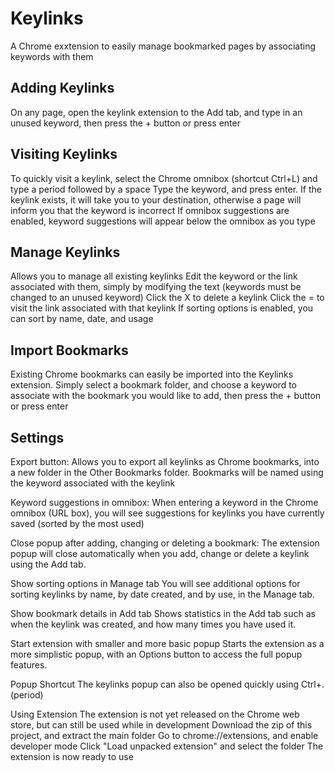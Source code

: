Keylinks
======

A Chrome exxtension to easily manage bookmarked pages by associating keywords with them



Adding Keylinks
------
On any page, open the keylink extension to the Add tab, and type in an unused keyword, then press the + button or press enter

Visiting Keylinks
------
To quickly visit a keylink, select the Chrome omnibox (shortcut Ctrl+L) and type a period followed by a space
Type the keyword, and press enter. If the keylink exists, it will take you to your destination, otherwise a page will inform you that the keyword is incorrect
If omnibox suggestions are enabled, keyword suggestions will appear below the omnibox as you type


Manage Keylinks
------
Allows you to manage all existing keylinks
Edit the keyword or the link associated with them, simply by modifying the text (keywords must be changed to an unused keyword)
Click the X to delete a keylink
Click the = to visit the link associated with that keylink
If sorting options is enabled, you can sort by name, date, and usage

Import Bookmarks
------
Existing Chrome bookmarks can easily be imported into the Keylinks extension.
Simply select a bookmark folder, and choose a keyword to associate with the bookmark you would like to add, then press the + button or press enter

Settings
------
Export button:
Allows you to export all keylinks as Chrome bookmarks, into a new folder in the Other Bookmarks folder.
Bookmarks will be named using the keyword associated with the keylink

Keyword suggestions in omnibox:
When entering a keyword in the Chrome omnibox (URL box), you will see suggestions for keylinks you have currently saved (sorted by the most used)

Close popup after adding, changing or deleting a bookmark:
The extension popup will close automatically when you add, change or delete a keylink using the Add tab.

Show sorting options in Manage tab
You will see additional options for sorting keylinks by name, by date created, and by use, in the Manage tab.

Show bookmark details in Add tab
Shows statistics in the Add tab such as when the keylink was created, and how many times you have used it.

Start extension with smaller and more basic popup
Starts the extension as a more simplistic popup, with an Options button to access the full popup features.

Popup Shortcut
The keylinks popup can also be opened quickly using Ctrl+. (period)


Using Extension
The extension is not yet released on the Chrome web store, but can still be used while in development
Download the zip of this project, and extract the main folder
Go to chrome://extensions, and enable developer mode
Click "Load unpacked extension" and select the folder
The extension is now ready to use
